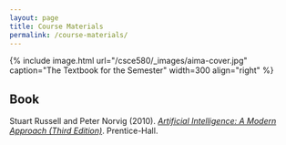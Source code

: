 ```yaml
---
layout: page
title: Course Materials
permalink: /course-materials/
---
```


{% include image.html url="/csce580/_images/aima-cover.jpg" caption="The Textbook for the Semester" width=300 align="right" %}

## Book

Stuart Russell and Peter Norvig (2010). [*Artificial Intelligence: A Modern Approach (Third Edition)*](http://aima.cs.berkeley.edu/). Prentice-Hall.